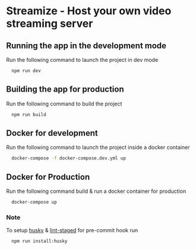 # Streamize - Host your own video streaming server

## Running the app in the development mode

Run the following command to launch the project in dev mode

```bash
  npm run dev
```

## Building the app for production

Run the following command to build the project

```bash
  npm run build
```

## Docker for development

Run the following command to launch the project inside a docker container

```bash
  docker-compose -f docker-compose.dev.yml up
```

## Docker for Production

Run the following command build & run a docker container for production

```bash
  docker-compose up
```

### Note

To setup [husky](https://www.npmjs.com/package/husky) & [lint-staged](https://www.npmjs.com/package/lint-staged) for pre-commit hook run

```bash
  npm run install:husky
```
